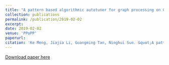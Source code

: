 ```yaml
---
title: "A pattern based algorithmic autotuner for graph processing on GPUs"
collection: publications
permalink: /publication/2019-02-02
excerpt:
date: 2019-02-02
venue: 'PPoPP'
paperurl:
citation: 'Ke Meng, Jiajia Li, Guangming Tan, Ninghui Sun. &quot;A pattern based algorithmic autotuner for graph processing on GPUs.&quot; <i>ACM SIGPLAN Symposium on Principles and Practice of Parallel Programming (PPoPP), 2019</i>'
---
```


[Download paper here](http://academicpages.github.io/files/paper2.pdf)
